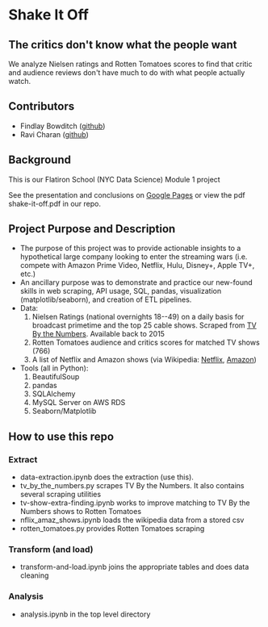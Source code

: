 # Shake It Off
## The critics don't know what the people want
We analyze Nielsen ratings and Rotten Tomatoes scores to find that critic and
audience reviews don't have much to do with what people actually watch.

## Contributors
 - Findlay Bowditch ([github](https://github.com/fbowditch))
 - Ravi Charan ([github](https://github.com/rcharan/))

## Background
This is our Flatiron School (NYC Data Science) Module 1 project

See the presentation and conclusions on [Google Pages](https://docs.google.com/presentation/d/1dP1xmHtrPHWAQQHPZnXCRq4pj1hd0MhsZ-TQ6PKXw7k/edit?usp=sharing) or view the pdf shake-it-off.pdf in our repo.

## Project Purpose and Description
 - The purpose of this project was to provide actionable insights to a
 hypothetical large company looking to enter the streaming wars (i.e. compete with
  Amazon Prime Video, Netflix, Hulu, Disney+, Apple TV+, etc.)
 - An ancillary purpose was to demonstrate and practice our new-found skills
 in web scraping, API usage, SQL, pandas, visualization (matplotlib/seaborn), and creation of ETL pipelines.
 - Data:
   1. Nielsen Ratings (national overnights 18--49) on a daily basis for broadcast primetime and the top 25 cable shows. Scraped from [TV By the Numbers](https://tvbythenumbers.zap2it.com). Available back to 2015
   2. Rotten Tomatoes audience and critics scores for matched TV shows (766)
   3. A list of Netflix and Amazon shows (via Wikipedia: [Netflix](https://en.wikipedia.org/wiki/List_of_original_programs_distributed_by_Netflix), [Amazon](https://en.wikipedia.org/wiki/List_of_original_programs_distributed_by_Amazon))
 - Tools (all in Python):
   1. BeautifulSoup
   1. pandas
   1. SQLAlchemy
   1. MySQL Server on AWS RDS
   1. Seaborn/Matplotlib

## How to use this repo

### Extract
 - data-extraction.ipynb does the extraction (use this).
 - tv_by_the_numbers.py scrapes TV By the Numbers. It also contains several scraping utilities
 - tv-show-extra-finding.ipynb works to improve matching to TV By the Numbers shows to Rotten Tomatoes
 - nflix_amaz_shows.ipynb loads the wikipedia data from a stored csv
 - rotten_tomatoes.py provides Rotten Tomatoes scraping

### Transform (and load)
 - transform-and-load.ipynb joins the appropriate tables and does data cleaning

### Analysis
 - analysis.ipynb in the top level directory
